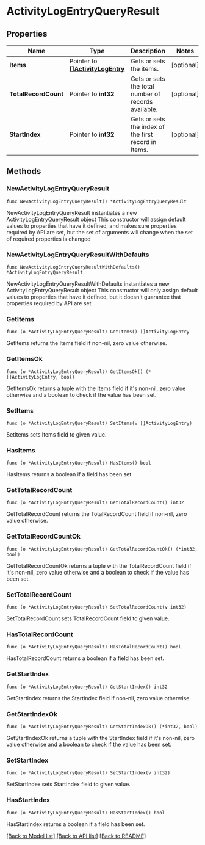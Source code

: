 # ActivityLogEntryQueryResult

## Properties

Name | Type | Description | Notes
------------ | ------------- | ------------- | -------------
**Items** | Pointer to [**[]ActivityLogEntry**](ActivityLogEntry.md) | Gets or sets the items. | [optional] 
**TotalRecordCount** | Pointer to **int32** | Gets or sets the total number of records available. | [optional] 
**StartIndex** | Pointer to **int32** | Gets or sets the index of the first record in Items. | [optional] 

## Methods

### NewActivityLogEntryQueryResult

`func NewActivityLogEntryQueryResult() *ActivityLogEntryQueryResult`

NewActivityLogEntryQueryResult instantiates a new ActivityLogEntryQueryResult object
This constructor will assign default values to properties that have it defined,
and makes sure properties required by API are set, but the set of arguments
will change when the set of required properties is changed

### NewActivityLogEntryQueryResultWithDefaults

`func NewActivityLogEntryQueryResultWithDefaults() *ActivityLogEntryQueryResult`

NewActivityLogEntryQueryResultWithDefaults instantiates a new ActivityLogEntryQueryResult object
This constructor will only assign default values to properties that have it defined,
but it doesn't guarantee that properties required by API are set

### GetItems

`func (o *ActivityLogEntryQueryResult) GetItems() []ActivityLogEntry`

GetItems returns the Items field if non-nil, zero value otherwise.

### GetItemsOk

`func (o *ActivityLogEntryQueryResult) GetItemsOk() (*[]ActivityLogEntry, bool)`

GetItemsOk returns a tuple with the Items field if it's non-nil, zero value otherwise
and a boolean to check if the value has been set.

### SetItems

`func (o *ActivityLogEntryQueryResult) SetItems(v []ActivityLogEntry)`

SetItems sets Items field to given value.

### HasItems

`func (o *ActivityLogEntryQueryResult) HasItems() bool`

HasItems returns a boolean if a field has been set.

### GetTotalRecordCount

`func (o *ActivityLogEntryQueryResult) GetTotalRecordCount() int32`

GetTotalRecordCount returns the TotalRecordCount field if non-nil, zero value otherwise.

### GetTotalRecordCountOk

`func (o *ActivityLogEntryQueryResult) GetTotalRecordCountOk() (*int32, bool)`

GetTotalRecordCountOk returns a tuple with the TotalRecordCount field if it's non-nil, zero value otherwise
and a boolean to check if the value has been set.

### SetTotalRecordCount

`func (o *ActivityLogEntryQueryResult) SetTotalRecordCount(v int32)`

SetTotalRecordCount sets TotalRecordCount field to given value.

### HasTotalRecordCount

`func (o *ActivityLogEntryQueryResult) HasTotalRecordCount() bool`

HasTotalRecordCount returns a boolean if a field has been set.

### GetStartIndex

`func (o *ActivityLogEntryQueryResult) GetStartIndex() int32`

GetStartIndex returns the StartIndex field if non-nil, zero value otherwise.

### GetStartIndexOk

`func (o *ActivityLogEntryQueryResult) GetStartIndexOk() (*int32, bool)`

GetStartIndexOk returns a tuple with the StartIndex field if it's non-nil, zero value otherwise
and a boolean to check if the value has been set.

### SetStartIndex

`func (o *ActivityLogEntryQueryResult) SetStartIndex(v int32)`

SetStartIndex sets StartIndex field to given value.

### HasStartIndex

`func (o *ActivityLogEntryQueryResult) HasStartIndex() bool`

HasStartIndex returns a boolean if a field has been set.


[[Back to Model list]](../README.md#documentation-for-models) [[Back to API list]](../README.md#documentation-for-api-endpoints) [[Back to README]](../README.md)


